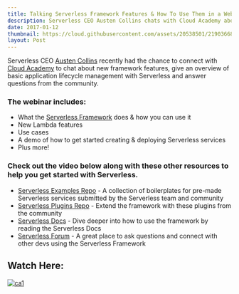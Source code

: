 ```yaml
---
title: Talking Serverless Framework Features & How To Use Them in a Webinar with Cloud Academy
description: Serverless CEO Austen Collins chats with Cloud Academy about new framework features and gives an overview of basic application lifecycle management with Serverless.
date: 2017-01-12
thumbnail: https://cloud.githubusercontent.com/assets/20538501/21903668/9a097caa-d8b5-11e6-8f1b-e6062ebf4982.png
layout: Post
---
```

Serverless CEO [Austen Collins](https://twitter.com/austencollins) recently had the chance to connect with [Cloud Academy](https://cloudacademy.com/) to chat about new framework features, give an overview of basic application lifecycle management with Serverless and answer questions from the community. 

### The webinar includes:

 - What the [Serverless Framework](https://github.com/serverless/serverless) does & how you can use it
 - New Lambda features
 - Use cases
 - A demo of how to get started creating & deploying Serverless services
 - Plus more!

### Check out the video below along with these other resources to help you get started with Serverless.

 - [Serverless Examples Repo](https://github.com/serverless/examples) - A collection of boilerplates for pre-made Serverless services submitted by the Serverless team and community
 - [Serverless Plugins Repo](https://github.com/serverless/plugins) - Extend the framework with these plugins from the community
 - [Serverless Docs](https://serverless.com/framework/docs/) - Dive deeper into how to use the framework by reading the Serverless Docs
 - [Serverless Forum](http://forum.serverless.com/) - A great place to ask questions and connect with other devs using the Serverless Framework

## Watch Here:
[![ca1](https://cloud.githubusercontent.com/assets/20538501/21902893/8a9bac32-d8b2-11e6-8afd-23ef1f4198e0.png)](https://cloudacademy.com/webinars/serverless-framework-and-new-aws-lambda-features-35/)